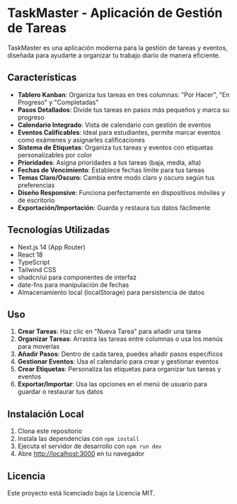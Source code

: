# TaskMaster - Aplicación de Gestión de Tareas

TaskMaster es una aplicación moderna para la gestión de tareas y eventos, diseñada para ayudarte a organizar tu trabajo diario de manera eficiente.

## Características

- **Tablero Kanban**: Organiza tus tareas en tres columnas: "Por Hacer", "En Progreso" y "Completadas"
- **Pasos Detallados**: Divide tus tareas en pasos más pequeños y marca su progreso
- **Calendario Integrado**: Vista de calendario con gestión de eventos
- **Eventos Calificables**: Ideal para estudiantes, permite marcar eventos como exámenes y asignarles calificaciones
- **Sistema de Etiquetas**: Organiza tus tareas y eventos con etiquetas personalizables por color
- **Prioridades**: Asigna prioridades a tus tareas (baja, media, alta)
- **Fechas de Vencimiento**: Establece fechas límite para tus tareas
- **Temas Claro/Oscuro**: Cambia entre modo claro y oscuro según tus preferencias
- **Diseño Responsive**: Funciona perfectamente en dispositivos móviles y de escritorio
- **Exportación/Importación**: Guarda y restaura tus datos fácilmente

## Tecnologías Utilizadas

- Next.js 14 (App Router)
- React 18
- TypeScript
- Tailwind CSS
- shadcn/ui para componentes de interfaz
- date-fns para manipulación de fechas
- Almacenamiento local (localStorage) para persistencia de datos

## Uso

1. **Crear Tareas**: Haz clic en "Nueva Tarea" para añadir una tarea
2. **Organizar Tareas**: Arrastra las tareas entre columnas o usa los menús para moverlas
3. **Añadir Pasos**: Dentro de cada tarea, puedes añadir pasos específicos
4. **Gestionar Eventos**: Usa el calendario para crear y gestionar eventos
5. **Crear Etiquetas**: Personaliza las etiquetas para organizar tus tareas y eventos
6. **Exportar/Importar**: Usa las opciones en el menú de usuario para guardar o restaurar tus datos

## Instalación Local

1. Clona este repositorio
2. Instala las dependencias con `npm install`
3. Ejecuta el servidor de desarrollo con `npm run dev`
4. Abre [http://localhost:3000](http://localhost:3000) en tu navegador

## Licencia

Este proyecto está licenciado bajo la Licencia MIT.
